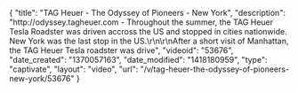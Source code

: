 {
    "title": "TAG Heuer - The Odyssey of Pioneers - New York",
    "description": "http:\/\/odyssey.tagheuer.com - Throughout the summer, the TAG Heuer Tesla Roadster was driven accross the US and stopped in cities nationwide. New York was the last stop in the US.\r\n\r\nAfter a short visit of Manhattan, the TAG Heuer Tesla roadster was drive",
    "videoid": "53676",
    "date_created": "1370057163",
    "date_modified": "1418180959",
    "type": "captivate",
    "layout": "video",
    "url": "\/v\/tag-heuer-the-odyssey-of-pioneers-new-york\/53676"
}